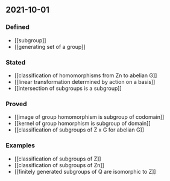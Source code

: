 ## 2021-10-01
### Defined
- [[subgroup]]
- [[generating set of a group]]
### Stated
- [[classification of homomorphisms from Zn to abelian G]]
- [[linear transformation determined by action on a basis]]
- [[intersection of subgroups is a subgroup]]
### Proved
- [[image of group homomorphism is subgroup of codomain]]
- [[kernel of group homorphism is subgroup of domain]]
- [[classification of subgroups of Z x G for abelian G]]
### Examples
- [[classification of subgroups of Z]]
- [[classification of subgroups of Zn]]
- [[finitely generated subgroups of Q are isomorphic to Z]]